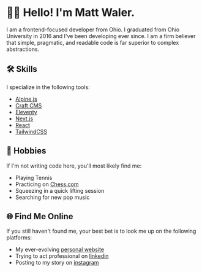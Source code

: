 # 👋🏼 Hello! I'm Matt Waler.

I am a frontend-focused developer from Ohio. I graduated from Ohio University in 2016 and I've been developing ever since. I am a firm believer that simple, pragmatic, and readable code is far superior to complex abstractions. 

## 🛠 Skills 

I specialize in the following tools:

- [Alpine.js](https://alpinejs.dev/)
- [Craft CMS](https://craftcms.com/)
- [Eleventy](https://www.11ty.dev)
- [Next.js](https://nextjs.org/)
- [React](https://reactjs.org/)
- [TailwindCSS](https://tailwindcss.com/)

## 🎾 Hobbies

If I'm not writing code here, you'll most likely find me:

- Playing Tennis
- Practicing on [Chess.com](https://www.chess.com/member/w4ler)
- Squeezing in a quick lifting session
- Searching for new pop music

## 🌐 Find Me Online

If you still haven't found me, your best bet is to look me up on the following platforms:

- My ever-evolving [personal website](https://mattwaler.com)
- Trying to act professional on [linkedin](https://www.linkedin.com/in/mattwaler/)
- Posting to my story on [instagram](https://www.instagram.com/mattwaler/)
